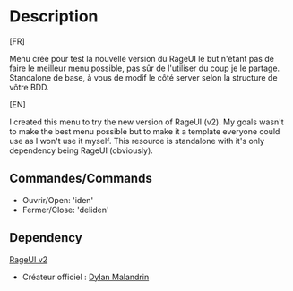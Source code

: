 # Description
[FR]

Menu crée pour test la nouvelle version du RageUI le but n'étant pas de faire le meilleur menu possible, pas sûr de l'utiliser du coup je le partage.
Standalone de base, à vous de modif le côté server selon la structure de vôtre BDD.

[EN]

I created this menu to try the new version of RageUI (v2). My goals wasn't to make the best menu possible but to make it a template everyone could use as I won't use it myself.
This resource is standalone with it's only dependency being RageUI (obviously).

## Commandes/Commands
- Ouvrir/Open: 'iden'
- Fermer/Close: 'deliden'


## Dependency
[RageUI v2](https://github.com/iTexZoz/RageUI)
- Créateur officiel : [Dylan Malandrin](https://github.com/iTexZoz)
